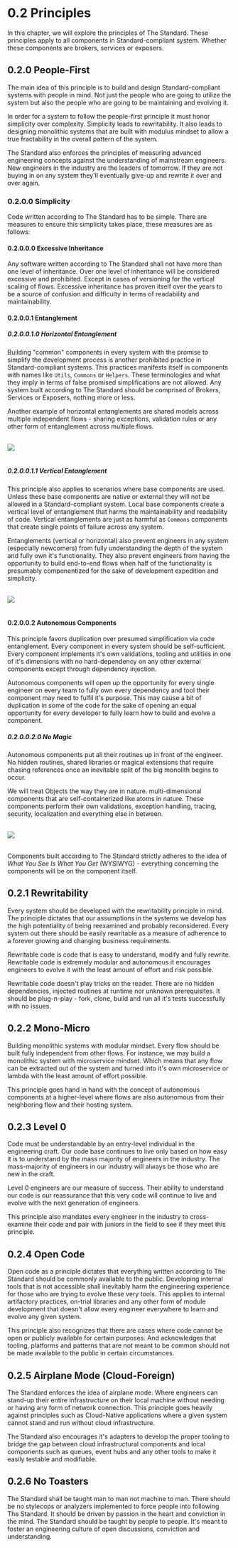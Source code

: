 # 0.2 Principles
In this chapter, we will explore the principles of The Standard. These principles apply to all components in Standard-compliant system. Whether these components are brokers, services or exposers.

## 0.2.0 People-First
The main idea of this principle is to build and design Standard-compliant systems with people in mind. Not just the people who are going to utilize the system but also the people who are going to be maintaining and evolving it.

In order for a system to follow the people-first principle it must honor simplicity over complexity. Simplicity leads to rewritability. It also leads to designing monolithic systems that are built with modulus mindset to allow a true fractability in the overall pattern of the system.

The Standard also enforces the principles of measuring advanced engineering concepts against the understanding of mainstream engineers. New engineers in the industry are the leaders of tomorrow. If they are not buying in on any system they'll eventually give-up and rewrite it over and over again.

### 0.2.0.0 Simplicity
Code written according to The Standard has to be simple. There are measures to ensure this simplicity takes place, these measures are as follows:

#### 0.2.0.0.0 Excessive Inheritance
Any software written according to The Standard shall not have more than one level of inheritance. Over one level of inheritance will be considered excessive and prohibited. Except in cases of versioning for the vertical scaling of flows. Excessive inheritance has proven itself over the years to be a source of confusion and difficulty in terms of readability and maintainability.

#### 0.2.0.0.1 Entanglement

##### 0.2.0.0.1.0 Horizontal Entanglement
Building "common" components in every system with the promise to simplify the development process is another prohibited practice in Standard-compliant systems. This practices manifests itself in components with names like `Utils`, `Commons` or `Helpers`. These terminologies and what they imply in terms of false promised simplifications are not allowed. Any system built according to The Standard should be comprised of Brokers, Services or Exposers, nothing more or less.

Another example of horizontal entanglements are shared models across multiple independent flows - sharing exceptions, validation rules or any other form of entanglement across multiple flows.

<br />
    <div   >
        <img src="https://user-images.githubusercontent.com/1453985/169941573-fe71c80a-ba03-449c-b690-913516176b01.png" />
    </div>
<br />

##### 0.2.0.0.1.1 Vertical Entanglement
This principle also applies to scenarios where base components are used. Unless these base components are native or external they will not be allowed in a Standard-compliant system. Local base components create a vertical level of entanglement that harms the maintainability and readability of code. Vertical entanglements are just as harmful as `Commons` components that create single points of failure across any system.

Entanglements (vertical or horizontal) also prevent engineers in any system (especially newcomers) from fully understanding the depth of the system and fully own it's functionality. They also prevent engineers from having the opportunity to build end-to-end flows when half of the functionality is presumably componentized for the sake of development expedition and simplicity. 

<br />
    <div   >
        <img src="https://user-images.githubusercontent.com/1453985/169942070-9336f6fd-b1bb-48e0-ac83-d7f5e7a13d38.png" />
    </div>
<br />

#### 0.2.0.0.2 Autonomous Components
This principle favors duplication over presumed simplification via code entanglement. Every component in every system should be self-sufficient. Every component implements it's own validations, tooling and utilities in one of it's dimensions with no hard-dependency on any other external components except through dependency injection.

Autonomous components will open up the opportunity for every single engineer on every team to fully own every dependency and tool their component may need to fulfil it's purpose. This may cause a bit of duplication in some of the code for the sake of opening an equal opportunity for every developer to fully learn how to build and evolve a component.

##### 0.2.0.0.2.0 No Magic
Autonomous components put all their routines up in front of the engineer. No hidden routines, shared libraries or magical extensions that require chasing references once an inevitable split of the big monolith begins to occur.

We will treat Objects the way they are in nature. multi-dimensional components that are self-containerized like atoms in nature. These components perform their own validations, exception handling, tracing, security, localization and everything else in between.

<br />
	<div   >
		<img src="https://user-images.githubusercontent.com/1453985/169712032-3184e22a-d91f-4baa-a0f2-657de294220b.png" />
	</div>
<br />

Components built according to The Standard strictly adheres to the idea of _What You See Is What You Get_ (WYSIWYG) - everything concerning the components will be on the component itself.

## 0.2.1 Rewritability
Every system should be developed with the rewritability principle in mind. The principle dictates that our assumptions in the systems we develop has the high potentiality of being reexamined and probably reconsidered. Every system out there should be easily rewritable as a measure of adherence to a forever growing and changing business requirements.

Rewritable code is code that is easy to understand, modify and fully rewrite. Rewritable code is extremely modular and autonomous it encourages engineers to evolve it with the least amount of effort and risk possible.

Rewritable code doesn't play tricks on the reader. There are no hidden dependencies, injected routines at runtime nor unknown prerequisites. It should be plug-n-play - fork, clone, build and run all it's tests successfully with no issues. 

## 0.2.2 Mono-Micro
Building monolithic systems with modular mindset. Every flow should be built fully independent from other flows. For instance, we may build a monolithic system with microservice mindset. Which means that any flow can be extracted out of the system and turned into it's own microservice or lambda with the least amount of effort possible.

This principle goes hand in hand with the concept of autonomous components at a higher-level where flows are also autonomous from their neighboring flow and their hosting system.

## 0.2.3 Level 0
Code must be understandable by an entry-level individual in the engineering craft. Our code base continues to live only based on how easy it is to understand by the mass majority of engineers in the industry. The mass-majority of engineers in our industry will always be those who are new in the craft.

Level 0 engineers are our measure of success. Their ability to understand our code is our reassurance that this very code will continue to live and evolve with the next generation of engineers.

This principle also mandates every engineer in the industry to cross-examine their code and pair with juniors in the field to see if they meet this principle.

## 0.2.4 Open Code
Open code as a principle dictates that everything written according to The Standard should be commonly available to the public. Developing internal tools that is not accessible shall inevitably harm the engineering experience for those who are trying to evolve these very tools. This applies to internal artifactory practices, on-trial libraries and any other form of module development that doesn't allow every engineer everywhere to learn and evolve any given system.

This principle also recognizes that there are cases where code cannot be open or publicly available for certain purposes. And acknowledges that tooling, platforms and patterns that are not meant to be common should not be made available to the public in certain circumstances.

## 0.2.5 Airplane Mode (Cloud-Foreign)
The Standard enforces the idea of airplane mode. Where engineers can stand-up their entire infrastructure on their local machine without needing or having any form of network connection. This principle goes heavily against principles such as Cloud-Native applications where a given system cannot stand and run without cloud infrastructure.

The Standard also encourages it's adapters to develop the proper tooling to bridge the gap between cloud infrastructural components and local components such as queues, event hubs and any other tools to make it easily testable and modifiable.

## 0.2.6 No Toasters
The Standard shall be taught man to man not machine to man. There should be no stylecops or analyzers implemented to force people into following The Standard. It should be driven by passion in the heart and conviction in the mind. The Standard should be taught by people to people. It's meant to foster an engineering culture of open discussions, conviction and understanding.
